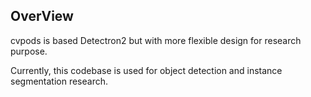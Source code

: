
## OverView 
cvpods is based Detectron2 but with more flexible design for research purpose.

Currently, this codebase is used for object detection and instance segmentation research.